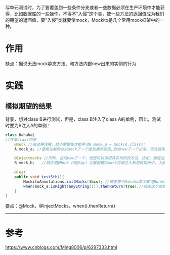 ﻿写单元测试时，为了要覆盖到一些条件分支或者一些数据必须在生产环境中才能获得，比如数据库的一些操作，不得不“入侵”这个类，使一些方法的返回值成为我们的期望的返回值，要“入侵”类就要使mock，Mockito是几个常用mock框架中的一种。
# 作用
缺点：据说无法mock静态方法、和方法内部new出来的实例的行为
# 实践
## 模拟期望的结果
背景，想对class B进行测试，但是，class  B注入了class A的单例，因此，测试时要为B注入A的单例！
```java
class Hahaha{
//在某class内部
	@mock //用这种注解，就不需要每次都手动A mock_a = mock(A.class);
	A mock_a; //使用注解的方式mock了一个虚拟类的实例,自动new了一个出来，无法调用真实代码，行为完全由自己控制

	@Injectmocks //同样，自动new了一个，但是可以调用真实代码的方法，比如，使用注入的单例
	B mock_b;  	//其余用@Mock（或@Spy）注解创建的mock将被注入到用该实例中，上面mock出来的class A的单例就被
	
	@Test
	public void testSth(){
		MockitoAnnotations.initMocks(this); //或者整个Hahaha类注解“@RunWith(MockitoJUnitRunner.class)”,new mocks
		when(mock_a.isRight(anyString())).thenReturn(true);//规定这个虚拟单例的行为，为class B的测试打下基础
	}
}
```
要点：@Mock，@InjectMocks，when().thenReturn()

---
# 参考
<https://www.cnblogs.com/Ming8006/p/6297333.html>
